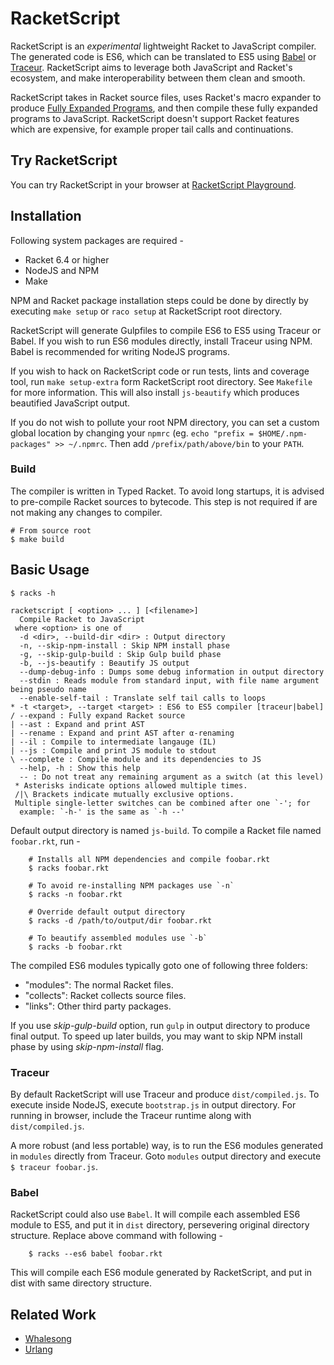 # RacketScript

RacketScript is an *experimental* lightweight Racket to JavaScript
compiler. The generated code is ES6, which can be translated to ES5
using [Babel](https://babeljs.io/)
or [Traceur](https://github.com/google/traceur-compiler). RacketScript
aims to leverage both JavaScript and Racket's ecosystem, and make
interoperability between them clean and smooth.

RacketScript takes in Racket source files, uses Racket's macro
expander to
produce
[Fully Expanded Programs](https://docs.racket-lang.org/reference/syntax-model.html#%28part._fully-expanded%29),
and then compile these fully expanded programs to
JavaScript. RacketScript doesn't support Racket features which are
expensive, for example proper tail calls and continuations.

## Try RacketScript

You can try RacketScript in your browser
at [RacketScript Playground](http://rapture.twistedplane.com:8080/).

## Installation

Following system packages are required -

- Racket 6.4 or higher
- NodeJS and NPM
- Make

NPM and Racket package installation steps could be done by directly by
executing `make setup` or `raco setup` at RacketScript root
directory.

RacketScript will generate Gulpfiles to compile ES6 to ES5 using
Traceur or Babel.  If you wish to run ES6 modules directly, install
Traceur using NPM. Babel is recommended for writing NodeJS programs.

If you wish to hack on RacketScript code or run tests, lints and
coverage tool, run `make setup-extra` form RacketScript root
directory.  See `Makefile` for more information. This will also
install `js-beautify` which produces beautified JavaScript output.

If you do not wish to pollute your root NPM directory, you can set a
custom global location by changing your `npmrc` (eg.  `echo "prefix =
$HOME/.npm-packages" >> ~/.npmrc`. Then add `/prefix/path/above/bin`
to your `PATH`.

### Build

The compiler is written in Typed Racket. To avoid long startups, it is
advised to pre-compile Racket sources to bytecode. This step is not
required if are not making any changes to compiler.

    # From source root
    $ make build

## Basic Usage

    $ racks -h

    racketscript [ <option> ... ] [<filename>]
      Compile Racket to JavaScript
     where <option> is one of
      -d <dir>, --build-dir <dir> : Output directory
      -n, --skip-npm-install : Skip NPM install phase
      -g, --skip-gulp-build : Skip Gulp build phase
      -b, --js-beautify : Beautify JS output
      --dump-debug-info : Dumps some debug information in output directory
      --stdin : Reads module from standard input, with file name argument being pseudo name
      --enable-self-tail : Translate self tail calls to loops
    * -t <target>, --target <target> : ES6 to ES5 compiler [traceur|babel]
    / --expand : Fully expand Racket source
    | --ast : Expand and print AST
    | --rename : Expand and print AST after α-renaming
    | --il : Compile to intermediate langauge (IL)
    | --js : Compile and print JS module to stdout
    \ --complete : Compile module and its dependencies to JS
      --help, -h : Show this help
      -- : Do not treat any remaining argument as a switch (at this level)
     * Asterisks indicate options allowed multiple times.
     /|\ Brackets indicate mutually exclusive options.
     Multiple single-letter switches can be combined after one `-'; for
      example: `-h-' is the same as `-h --'

Default output directory is named `js-build`. To compile a Racket file
named `foobar.rkt`, run -

        # Installs all NPM dependencies and compile foobar.rkt
        $ racks foobar.rkt

		# To avoid re-installing NPM packages use `-n`
		$ racks -n foobar.rkt

        # Override default output directory
        $ racks -d /path/to/output/dir foobar.rkt

		# To beautify assembled modules use `-b`
		$ racks -b foobar.rkt

The compiled ES6 modules typically goto one of following three folders:

- "modules": The normal Racket files.
- "collects": Racket collects source files.
- "links": Other third party packages.

If you use _skip-gulp-build_ option, run `gulp` in output directory to
produce final output. To speed up later builds, you may want to skip
NPM install phase by using _skip-npm-install_ flag.

### Traceur

By default RacketScript will use Traceur and produce `dist/compiled.js`. To
execute inside NodeJS, execute `bootstrap.js` in output directory. For
running in browser, include the Traceur runtime along with
`dist/compiled.js`.

A more robust (and less portable) way, is to run the ES6 modules
generated in `modules` directly from Traceur. Goto `modules` output
directory and execute `$ traceur foobar.js`.

### Babel

RacketScript could also use `Babel`. It will compile each assembled ES6
module to ES5, and put it in `dist` directory, persevering original
directory structure. Replace above command with following -

        $ racks --es6 babel foobar.rkt

This will compile each ES6 module generated by RacketScript, and put in
dist with same directory structure.

## Related Work

- [Whalesong](https://github.com/dyoo/whalesong/tree/master/whalesong)
- [Urlang](https://github.com/soegaard/urlang)
